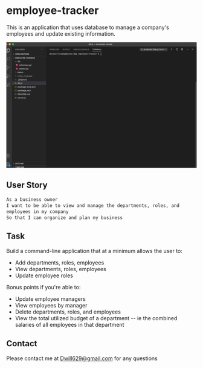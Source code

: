 # employee-tracker

This is an application that uses database to manage a company's employees and update existing information.

![employee-tracker](demo/employeetracker.gif)

## User Story
```
As a business owner
I want to be able to view and manage the departments, roles, and employees in my company
So that I can organize and plan my business

```

## Task

Build a command-line application that at a minimum allows the user to:

  * Add departments, roles, employees
  * View departments, roles, employees
  * Update employee roles

Bonus points if you're able to:

  * Update employee managers
  * View employees by manager
  * Delete departments, roles, and employees
  * View the total utilized budget of a department -- ie the combined salaries of all employees in that department


## Contact

Please contact me at Dwill629@gmail.com for any questions